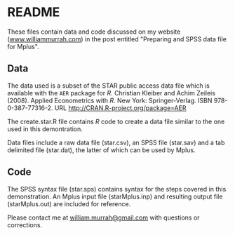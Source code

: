 README
========

These files contain data and code discussed on my website (www.williammurrah.com) in the post entitled "Preparing and SPSS data file for Mplus".

Data
------

The data used is a subset of the STAR public access data file
which is available with the `AER` package for $R$.
Christian Kleiber and Achim Zeileis (2008). Applied Econometrics with $R$. New
York: Springer-Verlag. ISBN 978-0-387-77316-2. 
URL http://CRAN.R-project.org/package=AER

The create.star.R file contains $R$ code to create a data file similar to the one used in this demontration.

Data files include a raw data file (star.csv), an SPSS file (star.sav) and a tab delimited file (star.dat), the latter of which can be used by Mplus.

Code
----

The SPSS syntax file (star.sps) contains syntax for the steps covered in this demonstration. An Mplus input file (starMplus.inp) and resulting output file (starMplus.out) are included for reference.

Please contact me at william.murrah@gmail.com with questions or corrections.

